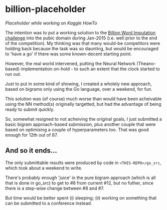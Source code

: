 billion-placeholder
===================

*Placeholder while working on Kaggle HowTo* 

The intention was to put a working solution 
to the [Billion Word Imputation challenge](http://www.kaggle.com/c/billion-word-imputation/) 
into the pubic domain during Jan-2015 (i.e. well prior to the end of the competition).
My thinking was that many would-be competitors were holding back because
the task was so daunting, but would be encouraged to 'have a go' if there
was some known-decent starting point.

However, the real world intervened, putting the Neural Network (Theano-based)
implementation on-hold - to such an extent that the clock started to run out.

Just to put in some kind of showing, I created a wholely new approach, based
on bigrams only using the Go language, over a weekend, for fun.

This solution was (of course) much worse than would have been acheivable 
using the NN method(s) originally targetted, but had the advantage of 
being ready to submit quickly.

So, somewhat resigned to not acheiving the original goals, I just submitted 
a basic bigram approach-based submission, plus another couple that were
based on optimising a couple of hyperparameters too.  That was 
good enough for 12th out of 87.


And so it ends...
-------------------

The only submittable results were produced by code in ```<THIS-REPO>/go_src```, 
which took about a weekend to write.

There's probably enough 'juice' in the pure bigram approach (which is all
that is done in go_src) to get to #8 from current #12, 
but no futher, since there is a step-wise change between #8 and #7.

But time would be better spent (i) sleeping; (ii) working on something 
that can be submitted to a conference instead.

